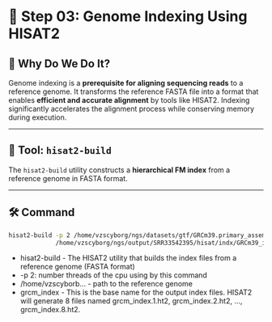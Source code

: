 # 🧬 Step 03: Genome Indexing Using HISAT2

## 🎯 Why Do We Do It?
Genome indexing is a **prerequisite for aligning sequencing reads** to a reference genome. It transforms the reference FASTA file into a format that enables **efficient and accurate alignment** by tools like HISAT2. Indexing significantly accelerates the alignment process while conserving memory during execution.

---

## 🔧 Tool: `hisat2-build`

The `hisat2-build` utility constructs a **hierarchical FM index** from a reference genome in FASTA format.

---

## 🛠️ Command

```bash
hisat2-build -p 2 /home/vzscyborg/ngs/datasets/gtf/GRCm39.primary_assembly.genome.fa \
             /home/vzscyborg/ngs/output/SRR33542395/hisat/indx/GRCm39_index
```
-  hisat2-build - 	The HISAT2 utility that builds the index files from a reference genome (FASTA format)
-  -p 2: number threads of the cpu using by this command 
-  /home/vzscyborb... - path to the reference genome 
-  grcm_index - This is the base name for the output index files. HISAT2 will generate 8 files named grcm_index.1.ht2, grcm_index.2.ht2, ..., grcm_index.8.ht2.
